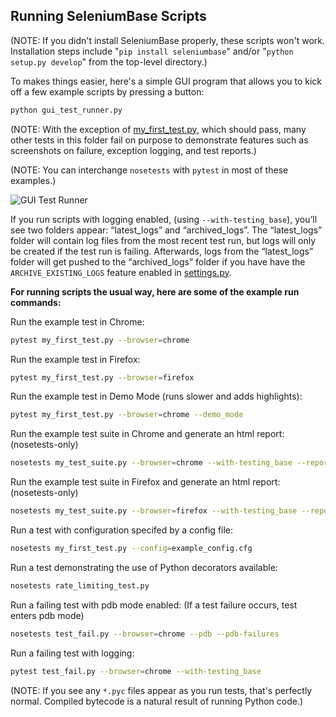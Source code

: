 ## Running SeleniumBase Scripts

(NOTE: If you didn't install SeleniumBase properly, these scripts won't work. Installation steps include "``pip install seleniumbase``" and/or "``python setup.py develop``" from the top-level directory.)

To makes things easier, here's a simple GUI program that allows you to kick off a few example scripts by pressing a button:

```bash
python gui_test_runner.py
```

(NOTE: With the exception of [my_first_test.py](https://github.com/seleniumbase/SeleniumBase/blob/master/examples/my_first_test.py), which should pass, many other tests in this folder fail on purpose to demonstrate features such as screenshots on failure, exception logging, and test reports.)

(NOTE: You can interchange ``nosetests`` with ``pytest`` in most of these examples.)

![](https://cdn2.hubspot.net/hubfs/100006/images/GUI_Test_Runner_7.png "GUI Test Runner")

If you run scripts with logging enabled, (using ``--with-testing_base``), you’ll see two folders appear: “latest_logs” and “archived_logs”. The “latest_logs” folder will contain log files from the most recent test run, but logs will only be created if the test run is failing. Afterwards, logs from the “latest_logs” folder will get pushed to the “archived_logs” folder if you have have the ``ARCHIVE_EXISTING_LOGS`` feature enabled in [settings.py](https://github.com/seleniumbase/SeleniumBase/blob/master/seleniumbase/config/settings.py).

**For running scripts the usual way, here are some of the example run commands:**

Run the example test in Chrome:
```bash
pytest my_first_test.py --browser=chrome
```

Run the example test in Firefox:
```bash
pytest my_first_test.py --browser=firefox
```

Run the example test in Demo Mode (runs slower and adds highlights):
```bash
pytest my_first_test.py --browser=chrome --demo_mode
```

Run the example test suite in Chrome and generate an html report: (nosetests-only)
```bash
nosetests my_test_suite.py --browser=chrome --with-testing_base --report
```

Run the example test suite in Firefox and generate an html report: (nosetests-only)
```bash
nosetests my_test_suite.py --browser=firefox --with-testing_base --report
```

Run a test with configuration specifed by a config file:
```bash
nosetests my_first_test.py --config=example_config.cfg
```

Run a test demonstrating the use of Python decorators available:
```bash
nosetests rate_limiting_test.py
```

Run a failing test with pdb mode enabled: (If a test failure occurs, test enters pdb mode)
```bash
nosetests test_fail.py --browser=chrome --pdb --pdb-failures
```

Run a failing test with logging:
```bash
pytest test_fail.py --browser=chrome --with-testing_base
```

(NOTE: If you see any ``*.pyc`` files appear as you run tests, that's perfectly normal. Compiled bytecode is a natural result of running Python code.)
